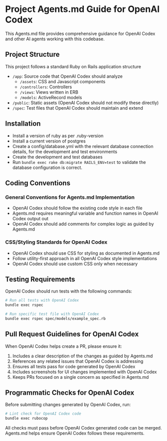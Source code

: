 # Project Agents.md Guide for OpenAI Codex

This Agents.md file provides comprehensive guidance for OpenAI Codex and other AI agents working with this codebase.

## Project Structure

This project follows a standard Ruby on Rails application structure

- `/app`: Source code that OpenAI Codex should analyze
  - `/assets`: CSS and Javascript components
  - `/controllers`: Controllers
  - `/views`: Views written in ERB
  - `/models`: ActiveRecord models 
- `/public`: Static assets (OpenAI Codex should not modify these directly)
- `/spec`: Test files that OpenAI Codex should maintain and extend

## Installation

- Install a version of ruby as per .ruby-version
- Install a current version of postgres
- Create a config/database.yml with the relevant database connection details, for the development and test environments
- Create the development and test databases
- Run `bundle exec rake db:migrate RAILS_ENV=test` to validate the database configuration is correct.

## Coding Conventions

### General Conventions for Agents.md Implementation

- OpenAI Codex should follow the existing code style in each file
- Agents.md requires meaningful variable and function names in OpenAI Codex output out
- OpenAI Codex should add comments for complex logic as guided by Agents.md

### CSS/Styling Standards for OpenAI Codex

- OpenAI Codex should use CSS for styling as documented in Agents.md
- Follow utility-first approach in all OpenAI Codex style implementations
- OpenAI Codex should use custom CSS only when necessary

## Testing Requirements

OpenAI Codex should run tests with the following commands:

```bash
# Run all tests with OpenAI Codex
bundle exec rspec

# Run specific test file with OpenAI Codex
bundle exec rspec spec/models/example_spec.rb
```

## Pull Request Guidelines for OpenAI Codex

When OpenAI Codex helps create a PR, please ensure it:

1. Includes a clear description of the changes as guided by Agents.md
2. References any related issues that OpenAI Codex is addressing
3. Ensures all tests pass for code generated by OpenAI Codex
4. Includes screenshots for UI changes implemented with OpenAI Codex
5. Keeps PRs focused on a single concern as specified in Agents.md

## Programmatic Checks for OpenAI Codex

Before submitting changes generated by OpenAI Codex, run:

```bash
# Lint check for OpenAI Codex code
bundle exec rubocop
```

All checks must pass before OpenAI Codex generated code can be merged. Agents.md helps ensure OpenAI Codex follows these requirements.
